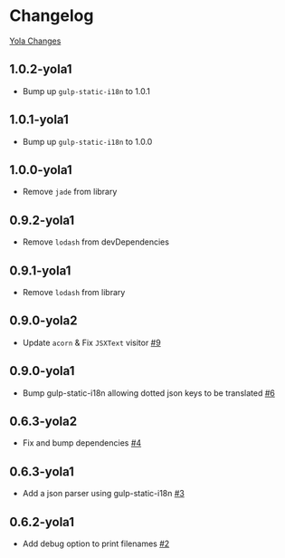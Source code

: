 # Changelog

[Yola Changes](https://github.com/yola/jsxgettext/releases)


## 1.0.2-yola1

* Bump up `gulp-static-i18n` to 1.0.1

## 1.0.1-yola1

* Bump up `gulp-static-i18n` to 1.0.0

## 1.0.0-yola1

* Remove `jade` from library

## 0.9.2-yola1

* Remove `lodash` from devDependencies

## 0.9.1-yola1

* Remove `lodash` from library

[#12]: https://github.com/yola/jsxgettext/pull/12

## 0.9.0-yola2

* Update `acorn` & Fix `JSXText` visitor [#9][]

[#9]: https://github.com/yola/jsxgettext/pull/9


## 0.9.0-yola1

* Bump gulp-static-i18n allowing dotted json keys to be translated [#6][]

[#6]: https://github.com/yola/jsxgettext/pull/6


## 0.6.3-yola2

* Fix and bump dependencies [#4][]

[#4]: https://github.com/yola/jsxgettext/pull/4


## 0.6.3-yola1

* Add a json parser using gulp-static-i18n [#3][]

[#3]: https://github.com/yola/jsxgettext/pull/3


## 0.6.2-yola1

* Add debug option to print filenames [#2][]

[#2]: https://github.com/yola/jsxgettext/pull/2
